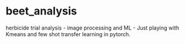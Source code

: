 # beet_analysis
herbicide trial analysis - image processing and ML - Just playing with Kmeans and few shot transfer learning in pytorch.  
